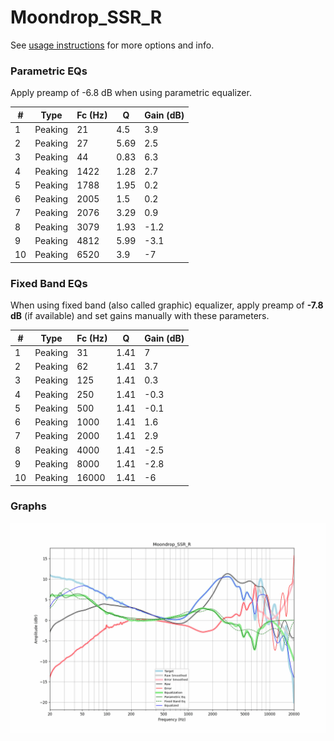 # Moondrop_SSR_R
See [usage instructions](https://github.com/jaakkopasanen/AutoEq#usage) for more options and info.

### Parametric EQs
Apply preamp of -6.8 dB when using parametric equalizer.

|   # | Type    |   Fc (Hz) |    Q |   Gain (dB) |
|-----|---------|-----------|------|-------------|
|   1 | Peaking |        21 | 4.5  |         3.9 |
|   2 | Peaking |        27 | 5.69 |         2.5 |
|   3 | Peaking |        44 | 0.83 |         6.3 |
|   4 | Peaking |      1422 | 1.28 |         2.7 |
|   5 | Peaking |      1788 | 1.95 |         0.2 |
|   6 | Peaking |      2005 | 1.5  |         0.2 |
|   7 | Peaking |      2076 | 3.29 |         0.9 |
|   8 | Peaking |      3079 | 1.93 |        -1.2 |
|   9 | Peaking |      4812 | 5.99 |        -3.1 |
|  10 | Peaking |      6520 | 3.9  |        -7   |

### Fixed Band EQs
When using fixed band (also called graphic) equalizer, apply preamp of **-7.8 dB** (if available) and set gains manually with these parameters.

|   # | Type    |   Fc (Hz) |    Q |   Gain (dB) |
|-----|---------|-----------|------|-------------|
|   1 | Peaking |        31 | 1.41 |         7   |
|   2 | Peaking |        62 | 1.41 |         3.7 |
|   3 | Peaking |       125 | 1.41 |         0.3 |
|   4 | Peaking |       250 | 1.41 |        -0.3 |
|   5 | Peaking |       500 | 1.41 |        -0.1 |
|   6 | Peaking |      1000 | 1.41 |         1.6 |
|   7 | Peaking |      2000 | 1.41 |         2.9 |
|   8 | Peaking |      4000 | 1.41 |        -2.5 |
|   9 | Peaking |      8000 | 1.41 |        -2.8 |
|  10 | Peaking |     16000 | 1.41 |        -6   |

### Graphs
![](./Moondrop_SSR_R.png)

